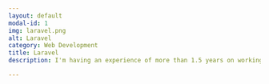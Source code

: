 ```yaml
---
layout: default
modal-id: 1
img: laravel.png
alt: Laravel
category: Web Development
title: Laravel
description: I'm having an experience of more than 1.5 years on working with most popular framework of PHP - Laravel. I can provide you a highly optimised and reusable Code with Laravel!

---
```


